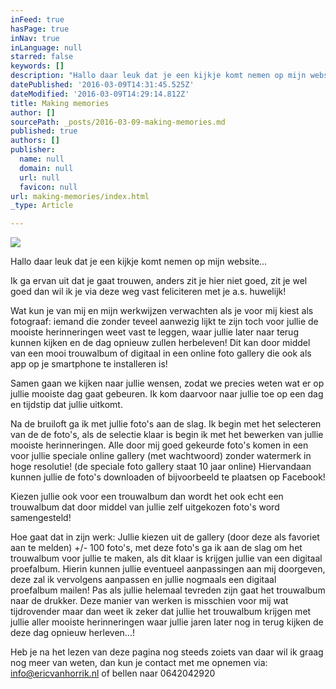 ```yaml
---
inFeed: true
hasPage: true
inNav: true
inLanguage: null
starred: false
keywords: []
description: "Hallo daar leuk dat je een kijkje komt nemen op mijn website... \_ \_ \_ \_ \_ \_ \_ \_ \_\_"
datePublished: '2016-03-09T14:31:45.525Z'
dateModified: '2016-03-09T14:29:14.812Z'
title: Making memories
author: []
sourcePath: _posts/2016-03-09-making-memories.md
published: true
authors: []
publisher:
  name: null
  domain: null
  url: null
  favicon: null
url: making-memories/index.html
_type: Article

---
```

![](https://the-grid-user-content.s3-us-west-2.amazonaws.com/d1164c70-d52a-4a50-a338-4151e7b4c02e.jpg)

Hallo daar leuk dat je een kijkje komt nemen op mijn website...                   

Ik ga ervan uit dat je gaat trouwen, anders zit je hier niet goed, zit je wel goed dan wil ik je via deze weg vast feliciteren met je a.s. huwelijk! 

Wat kun je van mij en mijn werkwijzen verwachten als je voor mij kiest als fotograaf: iemand die zonder teveel aanwezig lijkt te zijn toch voor jullie de mooiste herinneringen weet vast te leggen, waar jullie later naar terug kunnen kijken en de dag opnieuw zullen herbeleven! Dit kan door middel van een mooi trouwalbum of digitaal in een online foto gallery die ook als app op je smartphone te installeren is! 

Samen gaan we kijken naar jullie wensen, zodat we precies weten wat er op jullie mooiste dag gaat gebeuren. Ik kom daarvoor naar jullie toe op een dag en tijdstip dat jullie uitkomt. 

Na de bruiloft ga ik met jullie foto's aan de slag. Ik begin met het selecteren van de de foto's, als de selectie klaar is begin ik met het bewerken van jullie mooiste herinneringen. Alle door mij goed gekeurde foto's komen in een voor jullie speciale online gallery (met wachtwoord)  zonder watermerk in hoge resolutie! (de speciale foto gallery staat 10 jaar online) Hiervandaan kunnen jullie de foto's downloaden of bijvoorbeeld te plaatsen op Facebook! 

Kiezen jullie ook voor een trouwalbum dan wordt het ook echt een trouwalbum dat door middel van jullie zelf uitgekozen foto's word samengesteld! 

Hoe gaat dat in zijn werk: Jullie kiezen uit de gallery (door deze als favoriet aan te melden) +/- 100 foto's, met deze foto's ga ik aan de slag om het trouwalbum voor jullie te maken, als dit klaar is krijgen jullie van een digitaal proefalbum. Hierin kunnen jullie eventueel aanpassingen aan mij doorgeven, deze zal ik vervolgens aanpassen en jullie nogmaals een digitaal proefalbum mailen! Pas als jullie helemaal tevreden zijn gaat het trouwalbum naar de drukker. Deze manier van werken is misschien voor mij wat tijdrovender maar dan weet ik zeker dat jullie het trouwalbum krijgen met jullie aller mooiste herinneringen waar jullie jaren later nog in terug kijken de deze dag opnieuw herleven...! 

Heb je na het lezen van deze pagina nog steeds zoiets van daar wil ik graag nog meer van weten, dan kun je contact met me opnemen via: info@ericvanhorrik.nl of bellen naar 0642042920
